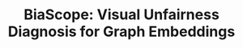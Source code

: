 ---
title: "BiaScope: Visual Unfairness Diagnosis for Graph Embeddings"
collection: publications
permalink: /publication/biascope
paperurl: 'https://ieeexplore.ieee.org/document/9980579'
citation: "A. Rissaki<span>&#42;</span>, B. Scarone<span>&#42;</span>, <b>D. Liu</b>, A. Pandey, B. Klein, T. Eliassi-Rad, and M.A. Borkin. 2022. <i>BiaScope: Visual Unfairness Diagnosis for Graph Embeddings</i>. Symposium on Visualization in Data Science at IEEE VIS (VDS '22)."
---